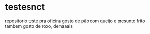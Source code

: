 # testesnct
repositorio teste pra oficina
gosto de pão com queijo e presunto frito
tambem gosto de roxo, demaaais
